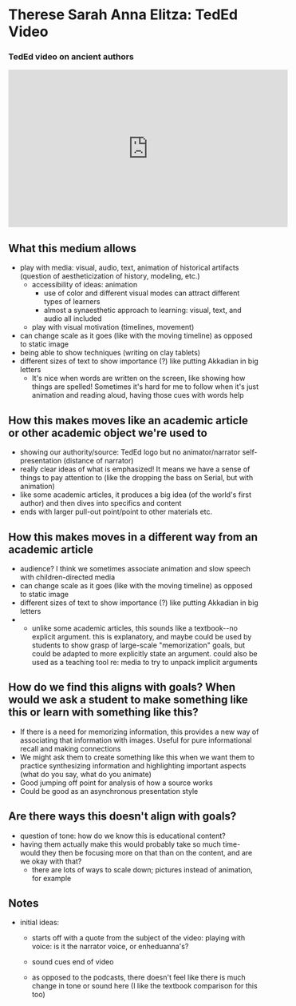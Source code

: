# Therese Sarah Anna Elitza: TedEd Video

### TedEd video on ancient authors

<iframe width="560" height="315" src="https://www.youtube.com/embed/XhNw1BhV6sw" title="YouTube video player" frameborder="0" allow="accelerometer; autoplay; clipboard-write; encrypted-media; gyroscope; picture-in-picture" allowfullscreen></iframe>

## What this medium allows
* play with media: visual, audio, text, animation of historical artifacts (question of aestheticization of history, modeling, etc.)
    * accessibility of ideas: animation
        * use of color and different visual modes can attract different types of learners 
        * almost a synaesthetic approach to learning: visual, text, and audio all included
    * play with visual motivation (timelines, movement)
 * can change scale as it goes (like with the moving timeline) as opposed to static image
 *  being able to show techniques (writing on clay tablets)
 *  different sizes of text to show importance (?) like putting Akkadian in big letters
     * It's nice when words are written on the screen, like showing how things are spelled! Sometimes it's hard for me to follow when it's just animation and reading aloud, having those cues with words help

## How this makes moves like an academic article or other academic object we're used to
  * showing our authority/source: TedEd logo but no animator/narrator self-presentation (distance of narrator)
  * really clear ideas of what is emphasized! It means we have a sense of things to pay attention to (like the dropping the bass on Serial, but with animation)
 * like some academic articles, it produces a big idea (of the world's first author) and then dives into specifics and content
 * ends with larger pull-out point/point to other materials etc.
## How this makes moves in a different way from an academic article
  * audience? I think we sometimes associate animation and slow speech with children-directed media
  * can change scale as it goes (like with the moving timeline) as opposed to static image
  * different sizes of text to show importance (?) like putting Akkadian in big letters
  * * unlike some academic articles, this sounds like a textbook--no explicit argument. this is explanatory, and maybe could be used by students to show grasp of large-scale "memorization" goals, but could be adapted to more explicitly state an argument. could also be used as a teaching tool re: media to try to unpack implicit arguments
## How do we find this aligns with goals? When would we ask a student to make something like this or learn with something like this?
* If there is a need for memorizing information, this provides a new way of associating that information with images. Useful for pure informational recall and making connections
* We might ask them to create something like this when we want them to practice synthesizing information and highlighting important aspects (what do you say, what do you animate)
* Good jumping off point for analysis of how a source works
* Could be good as an asynchronous presentation style

## Are there ways this doesn't align with goals?
 * question of tone: how do we know this is educational content?
 * having them actually make this would probably take so much time- would they then be focusing more on that than on the content, and are we okay with that?
     * there are lots of ways to scale down; pictures instead of animation, for example

## Notes
* initial ideas:
    
   
    * starts off with a quote from the subject of the video: playing with voice: is it the narrator voice, or enheduanna's? 
    
   
    
    
    
    * sound cues end of video
    * as opposed to the podcasts, there doesn't feel like there is much change in tone or sound here (I like the textbook comparison for this too)
    


